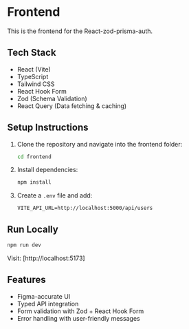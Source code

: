 # Frontend

This is the frontend for the React-zod-prisma-auth.

## Tech Stack

- React (Vite)
- TypeScript
- Tailwind CSS
- React Hook Form
- Zod (Schema Validation)
- React Query (Data fetching & caching)

## Setup Instructions

1. Clone the repository and navigate into the frontend folder:

   ```bash
   cd frontend
   ```

2. Install dependencies:

   ```bash
   npm install
   ```

3. Create a `.env` file and add:
   ```env
   VITE_API_URL=http://localhost:5000/api/users
   ```

## Run Locally

```bash
npm run dev
```

Visit: [http://localhost:5173]

## Features

- Figma-accurate UI
- Typed API integration
- Form validation with Zod + React Hook Form
- Error handling with user-friendly messages
